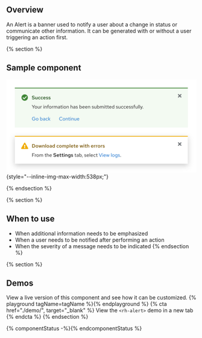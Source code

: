 ## Overview 
An Alert is a banner used to notify a user about a change in status or communicate other information. It can be generated with or without a user triggering an action first.

{% section %}
## Sample component

![Alert component sample](alert-sample.svg){style="--inline-img-max-width:538px;"}

{% endsection %}

{% section %}
  ## When to use
  - When additional information needs to be emphasized 
  - When a user needs to be notified after performing an action
  - When the severity of a message needs to be indicated
{% endsection %}

{% section %}
  ## Demos
  View a live version of this component and see how it can be customized.
  {% playground tagName=tagName %}{% endplayground %}
  {% cta href="./demo/", target="_blank" %}
    View the `<rh-alert>` demo in a new tab
  {% endcta %}
{% endsection %}

{% componentStatus -%}{% endcomponentStatus %}
